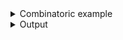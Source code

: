 <details><summary>Combinatoric example</summary>

```no_run
#[derive(Debug, Clone)]
pub enum Output {
    ToFile(PathBuf),
    ToConsole,
}
pub fn options() -> OptionParser<(usize, Output, bool)> {
    // In most cases you don't keep `NamedArg` around long enough
    // to assign it a name
    let size = short('s')
        .long("size")
        .help("Maximum size to process")
        .argument("SIZE");

    // but it can be useful if you want to have several arguments
    // sharing exact set of names - for example a switch (req_flag)
    // and an argument;
    let output = short('o').long("output");

    let to_file = output
        .clone()
        .help("Save output to file")
        .argument("PATH")
        .map(Output::ToFile);
    let to_console = output
        .help("Print output to console")
        .req_flag(Output::ToConsole);

    // when combining multiple parsers that can conflict with each other
    // it's a good idea to put more general first:
    let output = construct!([to_file, to_console]);

    let verbose = short('v')
        .long("verbose")
        .long("detailed")
        .help("Produce a detailed report")
        .switch();

    construct!(size, output, verbose).to_options()
}
```

</details>
<details><summary>Output</summary>

`--help` output will contain first short and first long names that are present and won't have
anything about hidden aliases.


<div class='bpaf-doc'>
$ app --help<br>
<b>Usage</b>: <tt><b>app</b></tt> <tt><b>-s</b></tt>=<tt><i>SIZE</i></tt> (<tt><b>-o</b></tt>=<tt><i>PATH</i></tt> | <tt><b>-o</b></tt>) [<tt><b>-v</b></tt>]<div>
<b>Available options:</b></div><dl><dt><tt><b>-s</b></tt>, <tt><b>--size</b></tt>=<tt><i>SIZE</i></tt></dt>
<dd>Maximum size to process</dd>
<dt><tt><b>-o</b></tt>, <tt><b>--output</b></tt>=<tt><i>PATH</i></tt></dt>
<dd>Save output to file</dd>
<dt><tt><b>-o</b></tt>, <tt><b>--output</b></tt></dt>
<dd>Print output to console</dd>
<dt><tt><b>-v</b></tt>, <tt><b>--verbose</b></tt></dt>
<dd>Produce a detailed report</dd>
<dt><tt><b>-h</b></tt>, <tt><b>--help</b></tt></dt>
<dd>Prints help information</dd>
</dl>

<style>
div.bpaf-doc {
    padding: 14px;
    background-color:var(--code-block-background-color);
    font-family: mono;
    margin-bottom: 0.75em;
}
div.bpaf-doc dt { margin-left: 1em; }
div.bpaf-doc dd { margin-left: 3em; }
div.bpaf-doc dl { margin-top: 0; padding-left: 1em; }
div.bpaf-doc  { padding-left: 1em; }
</style>
</div>


`--detailed` is a hidden alias and still works despite not being present in `--help` output
above


<div class='bpaf-doc'>
$ app -o -s 2 --detailed<br>
(2, ToConsole, true)
</div>


And hidden means actually hidden. While error message can suggest to fix a typo to make it a
valid _visible_ argument


<div class='bpaf-doc'>
$ app -o best.txt -s 10 --verbos<br>
No such flag: <b>--verbos</b>, did you mean <tt><b>--verbose</b></tt>?
<style>
div.bpaf-doc {
    padding: 14px;
    background-color:var(--code-block-background-color);
    font-family: mono;
    margin-bottom: 0.75em;
}
div.bpaf-doc dt { margin-left: 1em; }
div.bpaf-doc dd { margin-left: 3em; }
div.bpaf-doc dl { margin-top: 0; padding-left: 1em; }
div.bpaf-doc  { padding-left: 1em; }
</style>
</div>


It will not do so for hidden aliases


<div class='bpaf-doc'>
$ app -o best.txt -s 10 --detaile<br>
<b>--detaile</b> is not expected in this context
<style>
div.bpaf-doc {
    padding: 14px;
    background-color:var(--code-block-background-color);
    font-family: mono;
    margin-bottom: 0.75em;
}
div.bpaf-doc dt { margin-left: 1em; }
div.bpaf-doc dd { margin-left: 3em; }
div.bpaf-doc dl { margin-top: 0; padding-left: 1em; }
div.bpaf-doc  { padding-left: 1em; }
</style>
</div>



In this example names `-o` and `--output` can be parsed by two parsers - `to_file` and
`to_console`, first one succeeds only if `-o` is followed by a non option name, `best.txt`.


<div class='bpaf-doc'>
$ app -o best.txt --size 10<br>
(10, ToFile("best.txt"), false)
</div>


If such name is not present - parser will try to consume one without, producing `ToConsole`
variant.


<div class='bpaf-doc'>
$ app -o -s 42<br>
(42, ToConsole, false)
</div>


If neither is present - it fails - parser for `output` expects one of its branches to succeed


<div class='bpaf-doc'>
$ app -s 330<br>
Expected <tt><b>--output</b></tt>=<tt><i>PATH</i></tt> or <tt><b>--output</b></tt>, pass <tt><b>--help</b></tt> for usage information
<style>
div.bpaf-doc {
    padding: 14px;
    background-color:var(--code-block-background-color);
    font-family: mono;
    margin-bottom: 0.75em;
}
div.bpaf-doc dt { margin-left: 1em; }
div.bpaf-doc dd { margin-left: 3em; }
div.bpaf-doc dl { margin-top: 0; padding-left: 1em; }
div.bpaf-doc  { padding-left: 1em; }
</style>
</div>


But this can be fixed with [`optional`](Parser::optional) (not included in this example).
</details>